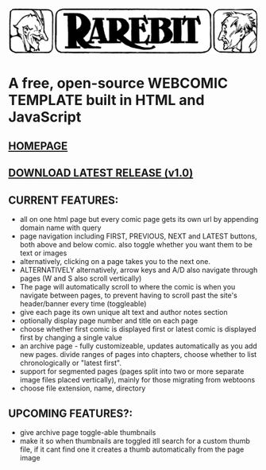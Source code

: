 ![Rarebit](/src/img/rarebitlogo.png)
# A free, open-source WEBCOMIC TEMPLATE built in HTML and JavaScript
## [HOMEPAGE](https://rarebit.neocities.org)
## [DOWNLOAD LATEST RELEASE (v1.0)](https://rarebit.neocities.org/downloads/rarebit-1.0.zip)

## CURRENT FEATURES:
* all on one html page but every comic page gets its own url by appending domain name with query
* page navigation including FIRST, PREVIOUS, NEXT and LATEST buttons, both above and below comic. also toggle whether you want them to be text or images
* alternatively, clicking on a page takes you to the next one.
* ALTERNATIVELY alternatively, arrow keys and A/D also navigate through pages (W and S also scroll vertically)
* The page will automatically scroll to where the comic is when you navigate between pages, to prevent having to scroll past the site's header/banner every time (toggleable)
* give each page its own unique alt text and author notes section
* optionally display page number and title on each page
* choose whether first comic is displayed first or latest comic is displayed first by changing a single value
* an archive page - fully customizeable, updates automatically as you add new pages. divide ranges of pages into chapters, choose whether to list chronologically or "latest first".
* support for segmented pages (pages split into two or more separate image files placed vertically), mainly for those migrating from webtoons
* choose file extension, name, directory
## UPCOMING FEATURES?:
* give archive page toggle-able thumbnails
* make it so when thumbnails are toggled itll search for a custom thumb file, if it cant find one it creates a thumb automatically from the page image
